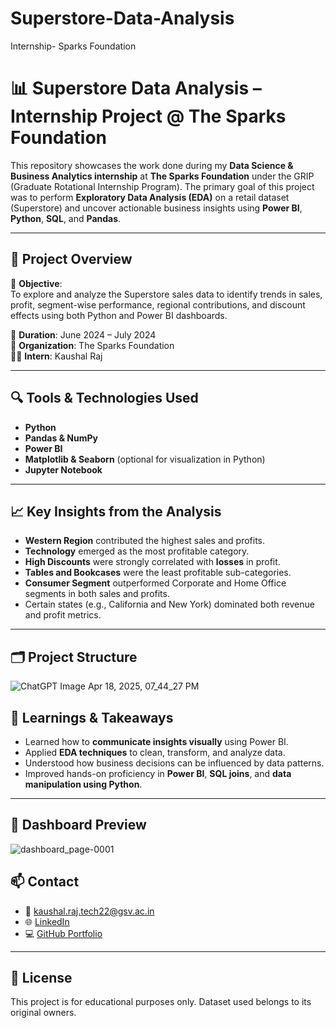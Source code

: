 # Superstore-Data-Analysis
Internship- Sparks Foundation


# 📊 Superstore Data Analysis – Internship Project @ The Sparks Foundation

This repository showcases the work done during my **Data Science & Business Analytics internship** at **The Sparks Foundation** under the GRIP (Graduate Rotational Internship Program). The primary goal of this project was to perform **Exploratory Data Analysis (EDA)** on a retail dataset (Superstore) and uncover actionable business insights using **Power BI**, **Python**, **SQL**, and **Pandas**.

---

## 🚀 Project Overview

🧠 **Objective**:  
To explore and analyze the Superstore sales data to identify trends in sales, profit, segment-wise performance, regional contributions, and discount effects using both Python and Power BI dashboards.

📅 **Duration**: June 2024 – July 2024  
🏢 **Organization**: The Sparks Foundation  
🧑‍💻 **Intern**: Kaushal Raj

---

## 🔍 Tools & Technologies Used

- **Python**
- **Pandas & NumPy**
- **Power BI**
- **Matplotlib & Seaborn** (optional for visualization in Python)
- **Jupyter Notebook**

---

## 📈 Key Insights from the Analysis

- **Western Region** contributed the highest sales and profits.
- **Technology** emerged as the most profitable category.
- **High Discounts** were strongly correlated with **losses** in profit.
- **Tables and Bookcases** were the least profitable sub-categories.
- **Consumer Segment** outperformed Corporate and Home Office segments in both sales and profits.
- Certain states (e.g., California and New York) dominated both revenue and profit metrics.

---

## 🗂️ Project Structure


![ChatGPT Image Apr 18, 2025, 07_44_27 PM](https://github.com/user-attachments/assets/5e61a457-4429-4278-b56f-ce4db1852d1c)





## 🧠 Learnings & Takeaways

- Learned how to **communicate insights visually** using Power BI.
- Applied **EDA techniques** to clean, transform, and analyze data.
- Understood how business decisions can be influenced by data patterns.
- Improved hands-on proficiency in **Power BI**, **SQL joins**, and **data manipulation using Python**.

---

## 📸 Dashboard Preview
![dashboard_page-0001](https://github.com/user-attachments/assets/d6a4a700-dfdb-40d2-97c5-aa3bd2333f53)


## 📫 Contact

- 📧 kaushal.raj.tech22@gsv.ac.in  
- 🌐 [LinkedIn](https://linkedin.com/in/kaushal-raj21)  
- 💻 [GitHub Portfolio](https://github.com/Kaushalraj27)

---

## 📜 License

This project is for educational purposes only. Dataset used belongs to its original owners.

